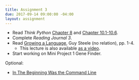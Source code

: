 ```yaml
---
title: Assignment 3
due: 2017-09-14 09:00:00 -04:00
layout: assignment
---
```


* Read *Think Python* [Chapter 8](http://www.greenteapress.com/thinkpython2/html/thinkpython2009.html) and [Chapter 10.1-10.6](http://www.greenteapress.com/thinkpython2/html/thinkpython2011.html).
* Complete *Reading Journal 3*.
* Read [Growing a Language](https://www.cs.virginia.edu/~evans/cs655/readings/steele.pdf), Guy Steele (no relation), pp. 1-4.
  * This lecture is also available [as a video](https://www.youtube.com/watch?v=_ahvzDzKdB0).
* Start working on Mini Project 1 Gene Finder.

Optional:
* [In The Beginning Was the Command Line](http://ace.gearnine.com/temp/command.pdf)
